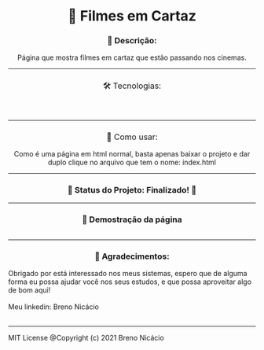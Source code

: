 <h1 align="center">
    <div href="#">🔗 Filmes em Cartaz</div>
</h1>

<h3 align="center">🚀 Descrição:</h3>

<div align="center">
    Página que mostra filmes em cartaz que estão passando nos cinemas.
</div>

<hr>

<div>
	<h3 style="font-weight: normal;" align="center">🛠 Tecnologias:</h3>
</div>


<div align="center">
    <img style="margin: 10px;" src="https://img.shields.io/badge/bootstrap-v.4.0.1-blue" alt="">
    <img style="margin: 10px;" src="https://img.shields.io/badge/HTML5-tecnology-yellow" alt="">
    <img style="margin: 10px;" src="https://img.shields.io/badge/JavaScript-tecnology-yellowgreen" alt="">
    <img style="margin: 10px;" src="https://img.shields.io/badge/CSS3-tecnology-orange" alt="">
    <img style="margin:10px" src="https://img.shields.io/badge/Ajax-tecnology-brightgreen" alt="">
</div>

<hr>

<h3 style="font-weight: normal;" align="center">🚀 Como usar:</h3>
<div align="center"">
  Como é uma página em html normal, basta apenas baixar o projeto e dar duplo clique no arquivo
  que tem o nome: index.html

<hr>
	    
</div>
<h3 align="center"> 
	🚧  Status do Projeto:  Finalizado!  🚧
</h3>
<hr>

<h3 align="center"> 🚀 Demostração da página</h3>

<div align="center">
    <img  src="./Filmes Cartaz/assets/gif/filmes.gif" width="auto" height="auto" alt="">
</div>
										     
<hr>
										     
<h3 align="center">🚀 Agradecimentos:</h3>
		  
<div>
Obrigado por está interessado nos meus sistemas, espero que de alguma forma eu possa
ajudar você nos seus estudos, e que possa aproveitar algo de bom aqui! <br><br>
Meu linkedin: Breno Nicácio <br><br>	   
</div>		  

	   
<hr>      


MIT License
@Copyright (c) 2021 Breno Nicácio



